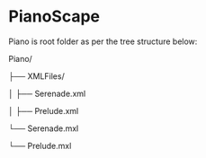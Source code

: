 # PianoScape

Piano is root folder as per the tree structure below:

Piano/

├── XMLFiles/

│   ├── Serenade.xml

│   ├── Prelude.xml

└── Serenade.mxl

└── Prelude.mxl

